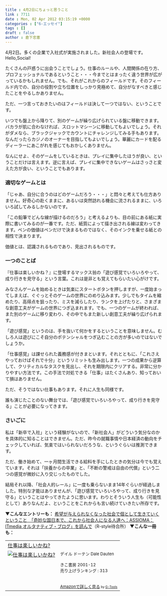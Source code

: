 ```yaml
---
title : 4月2日にちょっと思うこと
link : 7711
date : Mon, 02 Apr 2012 03:15:19 +0000
categories : ["6-エッセイ"]
tags : []
draft : false
author : 倉下忠憲
---
```


4月2日。多くの企業で入社式が実施されました。新社会人の登場です。Hello,Social!

たくさんの戸惑うに出会うことでしょう。仕事のルールや、人間関係の在り方、プロフェッショナルであるということ・・・今までとはまったく違う世界が広がっているかもしれません。でも、それがこれからのフィールドです。そのフィールド内での、自分の役割や立ち位置をしっかり見極めて、自分がなすべきと感じたことをやるしかありません。

ただ、一つ言っておきたいのはフィールドは決して一つではない、ということです。

いつでも盤上から降りて、別のゲームが繰り広げられている盤に移動できます。バカラが肌に合わなければ、スロットマシーンに移動してもよいでしょう。それがダメなら、ブラックジャックでカウントにチャレンジしてみる手もあります。なんだったらカジノのオーナーを目指してもよいでしょう。華麗にカードを配るディーラーにあこがれを感じてもおかしくありません。

なんにせよ、そのゲームをしているときは、プレイに集中したほうが良い、ということだけは言えます。逆に言えば、プレイに集中できないゲームはさっさと変えた方が良い、ということでもあります。

<h3>適切なゲームとは</h3>
「じゃあ、自分に合うのはどのゲームだろう・・・」と悶々と考えても仕方ありません。好奇心の赴くままに、あるいは突然訪れる機会に流されるままに、いろいろ試してみるしかないのです。

「この鉛筆でどんな線が描けるのだろう」と考えるよりも、目の前にある紙に実際に書いてみるのが一番です。ただ、紙質によって描き出される線は変わってきます。ペンの価値はペンだけで決まるものではなく、そのインクを乗せる紙との相性で決まります。

価値とは、認識されるものであり、見出されるものです。

<h3>一つのことば</h3>
『仕事は楽しいかね？』に登場するマックス翁の「遊び感覚でいろいろやって、成り行きを見守る」という言葉。これは是非とも覚えてもらいたい心がけです。

みなさんゲームを始めるときは気楽にスタートボタンを押しますが、一度始まってしまえば、ぐぐっとそのゲームの世界にのめり込みます。少しでもタイムを縮めたり、高得点を狙ったり、ミスを減らしたり、ランクを上げたりと、さまざまな創意工夫がゲームの世界につぎ込まれます。でも、一つのゲームが終われば、また別のゲームに移り変わり、その中でもまた新しい創意工夫が繰り広げられます。

「遊び感覚」というのは、手を抜いて何かをするということを意味しません。むしろ人は遊びにこそ自分のポテンシャルをつぎ込むことの方が多いのではないでしょうか。

「仕事感覚」は課せられた義務感が付きまといます。それとともに、「これさえやっておけばそれで十分」というリミットも生み出します。一つの成果から逆算して、クリティカルなタスクを見出し、それを期限内にクリアする。非常に分かりやすい方法です。この手法で対処できる「仕事」はたくさんあり、知っておいて損はありません。

ただ、そうではない仕事もあります。それに人生も同様です。

誰も演じたことのない舞台では、「遊び感覚でいろいろやって、成り行きを見守る」ことが必要になってきます。

<h3>さいごに</h3>
私は「新卒で入社」という経験がないので、「新社会人」がどういう気分なのかを具体的に知ることはできません。ただ、昨今の就職事情や日本経済の動向をチェックしていれば、気楽ではいられないだろうな、というぐらいは推測できます。

ただ、働き始めて、一ヶ月間生活できる給料を手にしたときの気分は今でも覚えています。それは「扶養からの卒業」と、「不断の警戒は自由の代償」という二つの感覚が微妙に入り交じったものでした。

結局それ以降、「社会人的レール」に一度も乗らないまま14年ぐらいが経過しました。特別な才能はありませんが、「遊び感覚でいろいろやって、成り行きを見守る」ということはやってきたように思います。わりとそういう人生も（可能性として）ありなんだよ、ということをこれからも言い続けていきたい所存です。

<strong>▼こんなエントリーも：</strong>
<a href="http://r-style.posterous.com/-assiomaitmedia">希望が与えられなくなった社会で個として生きていくということ　「奇妙な国日本で、これから社会人になる人達へ：ASSIOMA：ITmedia オルタナティブ・ブログ」を読んで</a>（R-style待合所）
<strong>
▼こんな一冊も：</strong>
<table  border="0" cellpadding="5"><tr><td colspan="2"><a href="http://www.amazon.co.jp/%E4%BB%95%E4%BA%8B%E3%81%AF%E6%A5%BD%E3%81%97%E3%81%84%E3%81%8B%E3%81%AD-%E3%83%87%E3%82%A4%E3%83%AB-%E3%83%89%E3%83%BC%E3%83%86%E3%83%B3/dp/4877710787%3FSubscriptionId%3D15SMZCTB9V8NGR2TW082%26tag%3Drashita1000-22%26linkCode%3Dxm2%26camp%3D2025%26creative%3D165953%26creativeASIN%3D4877710787" target="_blank">仕事は楽しいかね?</a><img src="http://www.assoc-amazon.jp/e/ir?t=rashita1000-22&l=ur2&o=9" width="1" height="1" style="border: none;" alt="" /></td></tr><tr><td valign="top"><a href="http://www.amazon.co.jp/%E4%BB%95%E4%BA%8B%E3%81%AF%E6%A5%BD%E3%81%97%E3%81%84%E3%81%8B%E3%81%AD-%E3%83%87%E3%82%A4%E3%83%AB-%E3%83%89%E3%83%BC%E3%83%86%E3%83%B3/dp/4877710787%3FSubscriptionId%3D15SMZCTB9V8NGR2TW082%26tag%3Drashita1000-22%26linkCode%3Dxm2%26camp%3D2025%26creative%3D165953%26creativeASIN%3D4877710787" target="_blank"><img src="http://ecx.images-amazon.com/images/I/514AWCH6ZNL._SL160_.jpg" border="0" alt="仕事は楽しいかね?" /></a></td><td valign="top"><font size="-1">デイル ドーテン Dale Dauten <br /><br />きこ書房  2001-12<br />売り上げランキング : 313<br /><br /><br /><a href="http://www.amazon.co.jp/%E4%BB%95%E4%BA%8B%E3%81%AF%E6%A5%BD%E3%81%97%E3%81%84%E3%81%8B%E3%81%AD-%E3%83%87%E3%82%A4%E3%83%AB-%E3%83%89%E3%83%BC%E3%83%86%E3%83%B3/dp/4877710787%3FSubscriptionId%3D15SMZCTB9V8NGR2TW082%26tag%3Drashita1000-22%26linkCode%3Dxm2%26camp%3D2025%26creative%3D165953%26creativeASIN%3D4877710787" target="_blank">Amazonで詳しく見る</a></font><font size="-2"> by <a href="http://www.goodpic.com/mt/aws/index.html" >G-Tools</a></font></td></tr></table>



